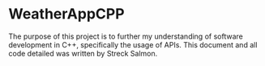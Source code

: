 # WeatherAppCPP
The purpose of this project is to further my understanding of software development in C++, specifically the usage of APIs. This document and all code detailed was written by Streck Salmon.
